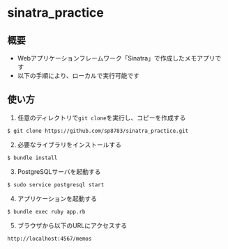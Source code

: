 # sinatra_practice
## 概要
- Webアプリケーションフレームワーク「Sinatra」で作成したメモアプリです
- 以下の手順により、ローカルで実行可能です

## 使い方
1. 任意のディレクトリで`git clone`を実行し、コピーを作成する
```
$ git clone https://github.com/sp8783/sinatra_practice.git
```
2. 必要なライブラリをインストールする
```
$ bundle install
```
3. PostgreSQLサーバを起動する
```
$ sudo service postgresql start
```
4. アプリケーションを起動する
```
$ bundle exec ruby app.rb
```
5. ブラウザから以下のURLにアクセスする
```
http://localhost:4567/memos
```
